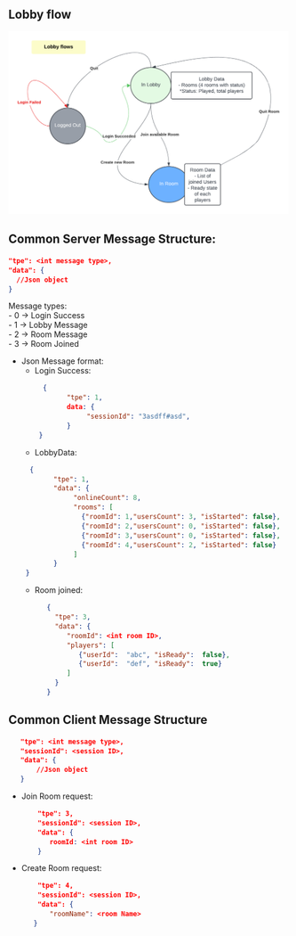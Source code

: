 ## Lobby flow
![Lobby Flow](lobby-flow.png)
## Common Server Message Structure:
   ```json
   "tpe": <int message type>,
   "data": {
     //Json object
   }
   ```
   Message types: <br/>
    - 0 -> Login Success <br/>
    - 1 -> Lobby Message <br/>
    - 2 -> Room Message <br/>
    - 3 -> Room Joined

- Json Message format:
  + Login Success:
      ```json
        {
              "tpe": 1,
              data: {
                   "sessionId": "3asdff#asd",
              }
       }
  + LobbyData: 
  ```json
    {
          "tpe": 1,
          "data": {
               "onlineCount": 8,
               "rooms": [
                 {"roomId": 1,"usersCount": 3, "isStarted": false},
                 {"roomId": 2,"usersCount": 0, "isStarted": false},
                 {"roomId": 3,"usersCount": 0, "isStarted": false},
                 {"roomId": 4,"usersCount": 2, "isStarted": false}
               ]
          }
   }
  ```
  + Room joined:
    ```json
       {
         "tpe": 3,
         "data": {
            "roomId": <int room ID>,
            "players": [
               {"userId":  "abc", "isReady":  false},
               {"userId":  "def", "isReady":  true}
            ]
         }
       }
    ```
## Common Client Message Structure
   ```json
      "tpe": <int message type>,
      "sessionId": <session ID>,
      "data": {
          //Json object
      }
   ```
   - Join Room request:
     ```json
         "tpe": 3,
         "sessionId": <session ID>,
         "data": {
            roomId: <int room ID>
         }
     ```

   - Create Room request:
      ```json
          "tpe": 4,
          "sessionId": <session ID>,
          "data": {
             "roomName": <room Name>
         }
      ```
   
